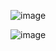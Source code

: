![image](https://github.com/user-attachments/assets/d2e894f1-7aee-4094-9ebb-61397d1d4f56)

![image](https://github.com/user-attachments/assets/a737d9c6-a6c8-4d42-90ce-fea341eff6e4)

